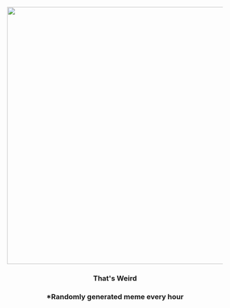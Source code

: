 <p align="center">
        <img src="https://i.redd.it/800p5l7htsn91.jpg" width="600" height="600">
        </p>
        <h3 align="center">That's Weird</h3>
        <h3 align="center">*Randomly generated meme every hour</h3>
    